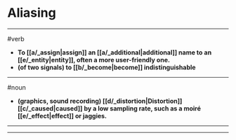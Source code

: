# Aliasing
---
#verb
- **To [[a/_assign|assign]] an [[a/_additional|additional]] name to an [[e/_entity|entity]], often a more user-friendly one.**
- **(of two signals) to [[b/_become|become]] indistinguishable**
---
#noun
- **(graphics, sound recording) [[d/_distortion|Distortion]] [[c/_caused|caused]] by a low sampling rate, such as a moiré [[e/_effect|effect]] or jaggies.**
---
---

